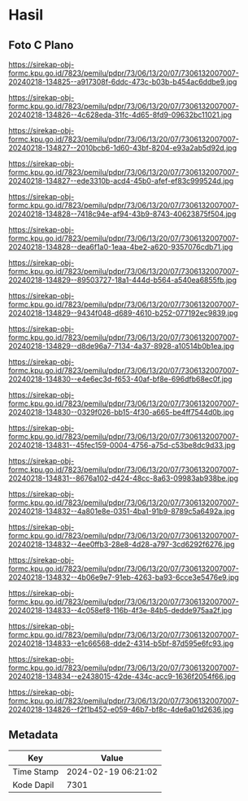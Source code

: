 # Hasil

## Foto C Plano

https://sirekap-obj-formc.kpu.go.id/7823/pemilu/pdpr/73/06/13/20/07/7306132007007-20240218-134825--a917308f-6ddc-473c-b03b-b454ac6ddbe9.jpg

https://sirekap-obj-formc.kpu.go.id/7823/pemilu/pdpr/73/06/13/20/07/7306132007007-20240218-134826--4c628eda-31fc-4d65-8fd9-09632bc11021.jpg

https://sirekap-obj-formc.kpu.go.id/7823/pemilu/pdpr/73/06/13/20/07/7306132007007-20240218-134827--2010bcb6-1d60-43bf-8204-e93a2ab5d92d.jpg

https://sirekap-obj-formc.kpu.go.id/7823/pemilu/pdpr/73/06/13/20/07/7306132007007-20240218-134827--ede3310b-acd4-45b0-afef-ef83c999524d.jpg

https://sirekap-obj-formc.kpu.go.id/7823/pemilu/pdpr/73/06/13/20/07/7306132007007-20240218-134828--7418c94e-af94-43b9-8743-40623875f504.jpg

https://sirekap-obj-formc.kpu.go.id/7823/pemilu/pdpr/73/06/13/20/07/7306132007007-20240218-134828--dea6f1a0-1eaa-4be2-a620-9357076cdb71.jpg

https://sirekap-obj-formc.kpu.go.id/7823/pemilu/pdpr/73/06/13/20/07/7306132007007-20240218-134829--89503727-18a1-444d-b564-a540ea6855fb.jpg

https://sirekap-obj-formc.kpu.go.id/7823/pemilu/pdpr/73/06/13/20/07/7306132007007-20240218-134829--9434f048-d689-4610-b252-077192ec9839.jpg

https://sirekap-obj-formc.kpu.go.id/7823/pemilu/pdpr/73/06/13/20/07/7306132007007-20240218-134829--d8de96a7-7134-4a37-8928-a10514b0b1ea.jpg

https://sirekap-obj-formc.kpu.go.id/7823/pemilu/pdpr/73/06/13/20/07/7306132007007-20240218-134830--e4e6ec3d-f653-40af-bf8e-696dfb68ec0f.jpg

https://sirekap-obj-formc.kpu.go.id/7823/pemilu/pdpr/73/06/13/20/07/7306132007007-20240218-134830--0329f026-bb15-4f30-a665-be4ff7544d0b.jpg

https://sirekap-obj-formc.kpu.go.id/7823/pemilu/pdpr/73/06/13/20/07/7306132007007-20240218-134831--45fec159-0004-4756-a75d-c53be8dc9d33.jpg

https://sirekap-obj-formc.kpu.go.id/7823/pemilu/pdpr/73/06/13/20/07/7306132007007-20240218-134831--8676a102-d424-48cc-8a63-09983ab938be.jpg

https://sirekap-obj-formc.kpu.go.id/7823/pemilu/pdpr/73/06/13/20/07/7306132007007-20240218-134832--4a801e8e-0351-4ba1-91b9-8789c5a6492a.jpg

https://sirekap-obj-formc.kpu.go.id/7823/pemilu/pdpr/73/06/13/20/07/7306132007007-20240218-134832--4ee0ffb3-28e8-4d28-a797-3cd6292f6276.jpg

https://sirekap-obj-formc.kpu.go.id/7823/pemilu/pdpr/73/06/13/20/07/7306132007007-20240218-134832--4b06e9e7-91eb-4263-ba93-6cce3e5476e9.jpg

https://sirekap-obj-formc.kpu.go.id/7823/pemilu/pdpr/73/06/13/20/07/7306132007007-20240218-134833--4c058ef8-116b-4f3e-84b5-dedde975aa2f.jpg

https://sirekap-obj-formc.kpu.go.id/7823/pemilu/pdpr/73/06/13/20/07/7306132007007-20240218-134833--e1c66568-dde2-4314-b5bf-87d595e6fc93.jpg

https://sirekap-obj-formc.kpu.go.id/7823/pemilu/pdpr/73/06/13/20/07/7306132007007-20240218-134834--e2438015-42de-434c-acc9-1636f2054f66.jpg

https://sirekap-obj-formc.kpu.go.id/7823/pemilu/pdpr/73/06/13/20/07/7306132007007-20240218-134826--f2f1b452-e059-46b7-bf8c-4de6a01d2636.jpg


## Metadata

| Key        | Value               |
| ---------- | ------------------- |
| Time Stamp | 2024-02-19 06:21:02 |
| Kode Dapil | 7301                |



